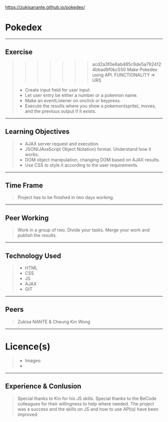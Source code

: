 
https://zukisanante.github.io/pokedex/

# Pokedex
---
## Exercise 
>>>>>>> acd2a3f0e6ab485c9de5a7924124bbad9f0bc550
> Make Pokedex using API.
> FUNCTIONALITY => URS
>
> -    Create input field for user input.
> -    Let user entry be either a number or a pokemon name.
> -    Make an eventListener on onclick or keypress.
> -    Execute the results where you show a pokemon(sprite), moves, and the previous output if it exists.

---

## Learning Objectives

> -    AJAX server request and execution.
> -    JSON(JAvaScript Object Notation) format. Understand how it works.
> -    DOM object manipulation, changing DOM based on AJAX results.
> -    Use CSS to style it according to the user requirements.

---

## Time Frame

> Project has to be finished in two days working.

---

## Peer Working

> Work in a group of two.
> Divide your tasks.
> Merge your work and publish the results.

---

## Technology Used

> -    HTML
> -    CSS
> -    JS
> -    AJAX
> -    GIT

---

## Peers

> Zukisa NANTE & Cheung Kin Wong

---

# Licence(s)

> -    Images:
> -

---

## Experience & Conlusion

> Special thanks to Kin for his JS skills.
> Special thanks to the BeCode colleagues for their willingness to help where needed.
> The project was a success and the skills on JS and how to use API(s) have been improved.
